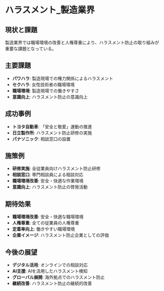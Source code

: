 # ハラスメント_製造業界

## 現状と課題
製造業界では職場環境の改善と人権尊重により、ハラスメント防止の取り組みが重要な課題となっている。

## 主要課題
- **パワハラ**: 製造現場での権力関係によるハラスメント
- **セクハラ**: 女性技術者の職場環境
- **職場環境**: 製造現場での働きやすさ
- **意識向上**: ハラスメント防止の意識向上

## 成功事例
- **トヨタ自動車**: 「安全と敬愛」運動の推進
- **日立製作所**: ハラスメント防止研修の実施
- **パナソニック**: 相談窓口の設置

## 施策例
- **研修実施**: 全従業員向けハラスメント防止研修
- **相談窓口**: 専門相談員による相談対応
- **職場環境改善**: 安全・快適な作業環境
- **意識向上**: ハラスメント防止の啓発活動

## 期待効果
- **職場環境改善**: 安全・快適な職場環境
- **人権尊重**: 全ての従業員の人権尊重
- **定着率向上**: 働きやすい職場環境
- **企業イメージ**: ハラスメント防止企業としての評価

## 今後の展望
- **デジタル活用**: オンラインでの相談対応
- **AI支援**: AIを活用したハラスメント検知
- **グローバル展開**: 海外拠点でのハラスメント防止
- **継続改善**: ハラスメント防止の継続的改善 